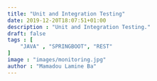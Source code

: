 ```yaml
---
title: "Unit and Integration Testing"
date: 2019-12-20T18:07:51+01:00
description : "Unit and Integration Testing."
draft: false
tags : [
    "JAVA" , "SPRINGBOOT", "REST"
]
image : "images/monitoring.jpg"
author : "Mamadou Lamine Ba"
---
```


